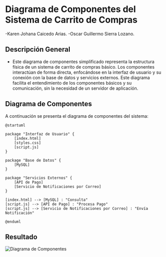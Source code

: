 # Diagrama de Componentes del Sistema de Carrito de Compras

-Karen Johana Caicedo Arias.
-Oscar Guillermo Sierra Lozano.

## Descripción General
- Este diagrama de componentes simplificado representa la estructura física de un sistema de carrito de compras básico. Los componentes interactúan de forma directa, enfocándose en la interfaz de usuario y su conexión con la base de datos y servicios externos. Este diagrama facilita el entendimiento de los componentes básicos y su comunicación, sin la necesidad de un servidor de aplicación.

## Diagrama de Componentes
A continuación se presenta el diagrama de componentes del sistema:

```plantuml
@startuml

package "Interfaz de Usuario" {
    [index.html]
    [styles.css]
    [script.js]
}

package "Base de Datos" {
    [MySQL]
}

package "Servicios Externos" {
    [API de Pago]
    [Servicio de Notificaciones por Correo]
}

[index.html] --> [MySQL] : "Consulta"
[script.js] --> [API de Pago] : "Procesa Pago"
[script.js] --> [Servicio de Notificaciones por Correo] : "Envía Notificación"

@enduml

```
## Resultado

![Diagrama de Componentes](img/diagrama-componentes.png)




